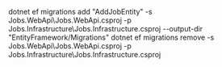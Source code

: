 dotnet ef migrations add "AddJobEntity" -s Jobs.WebApi\Jobs.WebApi.csproj -p Jobs.Infrastructure\Jobs.Infrastructure.csproj --output-dir "EntityFramework/Migrations"
dotnet ef migrations remove -s Jobs.WebApi\Jobs.WebApi.csproj -p Jobs.Infrastructure\Jobs.Infrastructure.csproj
